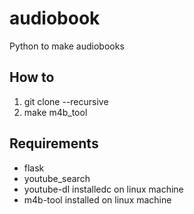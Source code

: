 # audiobook
Python to make audiobooks

## How to
1. git clone --recursive <url>
2. make m4b_tool
  
## Requirements 
* flask
* youtube_search
* youtube-dl installedc on linux machine
* m4b-tool installed on linux machine

